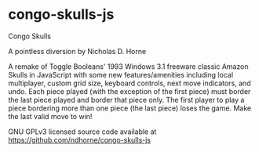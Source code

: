 # congo-skulls-js
Congo Skulls

A pointless diversion by Nicholas D. Horne

A remake of Toggle Booleans' 1993 Windows 3.1 freeware classic Amazon Skulls in JavaScript with some new features/amenities including local multiplayer, custom grid size, keyboard controls, next move indicators, and undo. Each piece played (with the exception of the first piece) must border the last piece played and border that piece only. The first player to play a piece bordering more than one piece (the last piece) loses the game. Make the last valid move to win!

GNU GPLv3 licensed source code available at https://github.com/ndhorne/congo-skulls-js
